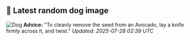 ## 🐶 Latest random dog image
![Dog](https://images.dog.ceo/breeds/briard/n02105251_5706.jpg)
**Advice:** "To cleanly remove the seed from an Avocado, lay a knife firmly across it, and twist."
*Updated: 2025-07-28 02:39 UTC*
